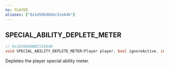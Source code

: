 ```yaml
---
ns: PLAYER
aliases: ["0x1d506dbbbc51e64b"]
---
```

## SPECIAL_ABILITY_DEPLETE_METER

```c
// 0x1D506DBBBC51E64B
void SPECIAL_ABILITY_DEPLETE_METER(Player player, bool ignoreActive, int abilitySlot);
```

Depletes the player special ability meter.

